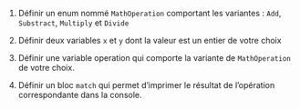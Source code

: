 1. Définir un enum nommé `MathOperation` comportant les variantes : `Add`, `Substract`, `Multiply` et `Divide`


2. Définir deux variables `x` et `y` dont la valeur est un entier de votre choix


3. Définir une variable operation qui comporte la variante de `MathOperation` de votre choix.


4. Définir un bloc `match` qui permet d’imprimer le résultat de l’opération correspondante dans la console.
